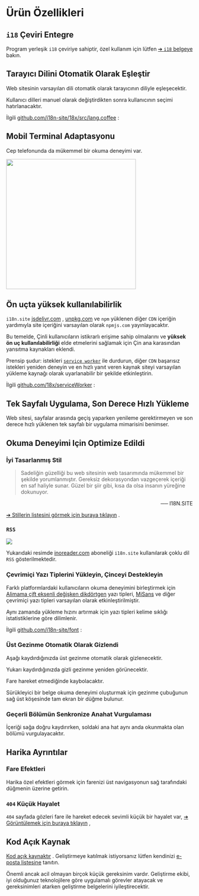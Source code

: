 # Ürün Özellikleri

## `i18` Çeviri Entegre

Program yerleşik `i18` çeviriye sahiptir, özel kullanım için lütfen [➔ `i18` belgeye](/i18) bakın.

## Tarayıcı Dilini Otomatik Olarak Eşleştir

Web sitesinin varsayılan dili otomatik olarak tarayıcının diliyle eşleşecektir.

Kullanıcı dilleri manuel olarak değiştirdikten sonra kullanıcının seçimi hatırlanacaktır.

İlgili [github.com/i18n-site/18x/src/lang.coffee](https://github.com/i18n-site/18x/blob/main/src/lang.coffee) :

## Mobil Terminal Adaptasyonu

Cep telefonunda da mükemmel bir okuma deneyimi var.

<img src="//p.3ti.site/1721379497.avif" width="350px">

## <a rel=id href="#ha" id="ha"></a> Ön uçta yüksek kullanılabilirlik

`i18n.site` [jsdelivr.com](//jsdelivr.com) , [unpkg.com](//unpkg.com) ve `npm` yüklenen diğer `CDN` içeriğin yardımıyla site içeriğini varsayılan olarak `npmjs.com` yayınlayacaktır.

Bu temelde, Çinli kullanıcıların istikrarlı erişime sahip olmalarını ve **yüksek ön uç kullanılabilirliği** elde etmelerini sağlamak için Çin ana karasından yansıtma kaynakları eklendi.

Prensip şudur: istekleri [`service worker`](https://developer.mozilla.org/docs/Web/API/Service_Worker_API) ile durdurun, diğer `CDN` başarısız istekleri yeniden deneyin ve en hızlı yanıt veren kaynak siteyi varsayılan yükleme kaynağı olarak uyarlanabilir bir şekilde etkinleştirin.

İlgili [github.com/18x/serviceWorker](https://github.com/i18n-site/18x/tree/main/serviceWorker) :

## Tek Sayfalı Uygulama, Son Derece Hızlı Yükleme

Web sitesi, sayfalar arasında geçiş yaparken yenileme gerektirmeyen ve son derece hızlı yüklenen tek sayfalı bir uygulama mimarisini benimser.

## Okuma Deneyimi Için Optimize Edildi

### İyi Tasarlanmış Stil

> Sadeliğin güzelliği bu web sitesinin web tasarımında mükemmel bir şekilde yorumlanmıştır.
> Gereksiz dekorasyondan vazgeçerek içeriği en saf haliyle sunar.
> Güzel bir şiir gibi, kısa da olsa insanın yüreğine dokunuyor.

<p style="text-align:right">── I18N.SITE</p>

[➔ Stillerin listesini görmek için buraya tıklayın](/i18n.site/md/styl) .

### `RSS`

![](//p.3ti.site/1725541085.avif)

Yukarıdaki resimde [inoreader.com](//inoreader.com) aboneliği `i18n.site` kullanılarak çoklu dil `RSS` gösterilmektedir.

### Çevrimiçi Yazı Tiplerini Yükleyin, Çinceyi Destekleyin

Farklı platformlardaki kullanıcıların okuma deneyimini birleştirmek için [Alimama çift eksenli değişken dikdörtgen](https://www.iconfont.cn/fonts/detail?cnid=pOvFIr086ADR) yazı tipleri, [MiSans](https://hyperos.mi.com/font/zh/download/) ve diğer çevrimiçi yazı tipleri varsayılan olarak etkinleştirilmiştir.

Aynı zamanda yükleme hızını artırmak için yazı tipleri kelime sıklığı istatistiklerine göre dilimlenir.

İlgili [github.com/i18n-site/font](https://github.com/i18n-site/font) :

### Üst Gezinme Otomatik Olarak Gizlendi

Aşağı kaydırdığınızda üst gezinme otomatik olarak gizlenecektir.

Yukarı kaydırdığınızda gizli gezinme yeniden görünecektir.

Fare hareket etmediğinde kaybolacaktır.

Sürükleyici bir belge okuma deneyimi oluşturmak için gezinme çubuğunun sağ üst köşesinde tam ekran bir düğme bulunur.

### Geçerli Bölümün Senkronize Anahat Vurgulaması

İçeriği sağa doğru kaydırırken, soldaki ana hat aynı anda okunmakta olan bölümü vurgulayacaktır.

## Harika Ayrıntılar

### Fare Efektleri

Harika özel efektleri görmek için farenizi üst navigasyonun sağ tarafındaki düğmenin üzerine getirin.

### `404` Küçük Hayalet

`404` sayfada gözleri fare ile hareket edecek sevimli küçük bir hayalet var, [➔ Görüntülemek için buraya tıklayın](/404) ,

## Kod Açık Kaynak

[Kod açık kaynaktır](/i18n.site/c/src) . Geliştirmeye katılmak istiyorsanız lütfen kendinizi [e-posta listesine](//groups.google.com/u/2/g/i18n-site) tanıtın.

Önemli ancak acil olmayan birçok küçük gereksinim vardır. Geliştirme ekibi, iyi olduğunuz teknolojilere göre uygulamalı görevler atayacak ve gereksinimleri atarken geliştirme belgelerini iyileştirecektir.